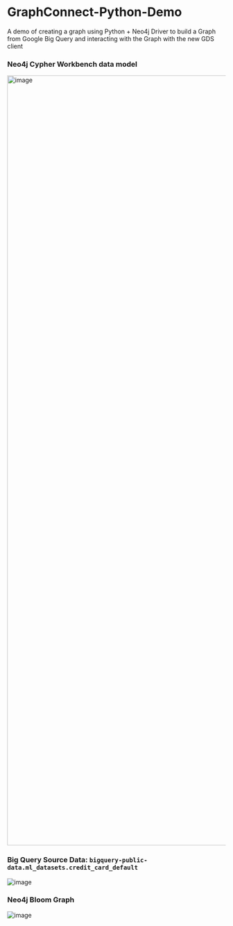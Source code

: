 # GraphConnect-Python-Demo
A demo of creating a graph using Python + Neo4j Driver to build a Graph from Google Big Query and interacting with the Graph with the new GDS client




### Neo4j Cypher Workbench data model

<img width="1772" alt="image" src="https://user-images.githubusercontent.com/90913666/167048860-ab34c0ea-129d-49b1-abeb-8c1034b6bdc5.png">




### Big Query Source Data: `bigquery-public-data.ml_datasets.credit_card_default`
![image](https://user-images.githubusercontent.com/90913666/167048692-6d9c7ba6-f54b-4d69-8ac7-77077fe32918.png)




### Neo4j Bloom Graph
![image](https://user-images.githubusercontent.com/90913666/167048564-dfe42c0e-7456-43e5-b44b-b921a4a9bc20.png)
